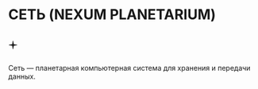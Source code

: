 # СЕТЬ (NEXUM PLANETARIUM)

## 🟄

Сеть — планетарная компьютерная система для хранения и передачи данных.